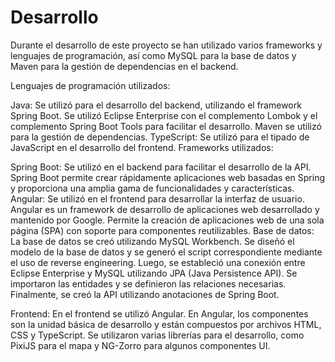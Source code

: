 # Desarrollo

Durante el desarrollo de este proyecto se han utilizado varios frameworks y lenguajes de programación, así como MySQL para la base de datos y Maven para la gestión de dependencias en el backend.

Lenguajes de programación utilizados:

Java: Se utilizó para el desarrollo del backend, utilizando el framework Spring Boot. Se utilizó Eclipse Enterprise con el complemento Lombok y el complemento Spring Boot Tools para facilitar el desarrollo. Maven se utilizó para la gestión de dependencias.
TypeScript: Se utilizó para el tipado de JavaScript en el desarrollo del frontend.
Frameworks utilizados:

Spring Boot: Se utilizó en el backend para facilitar el desarrollo de la API. Spring Boot permite crear rápidamente aplicaciones web basadas en Spring y proporciona una amplia gama de funcionalidades y características.
Angular: Se utilizó en el frontend para desarrollar la interfaz de usuario. Angular es un framework de desarrollo de aplicaciones web desarrollado y mantenido por Google. Permite la creación de aplicaciones web de una sola página (SPA) con soporte para componentes reutilizables.
Base de datos:
La base de datos se creó utilizando MySQL Workbench. Se diseñó el modelo de la base de datos y se generó el script correspondiente mediante el uso de reverse engineering. Luego, se estableció una conexión entre Eclipse Enterprise y MySQL utilizando JPA (Java Persistence API). Se importaron las entidades y se definieron las relaciones necesarias. Finalmente, se creó la API utilizando anotaciones de Spring Boot.

Frontend:
En el frontend se utilizó Angular. En Angular, los componentes son la unidad básica de desarrollo y están compuestos por archivos HTML, CSS y TypeScript. Se utilizaron varias librerías para el desarrollo, como PixiJS para el mapa y NG-Zorro para algunos componentes UI.
